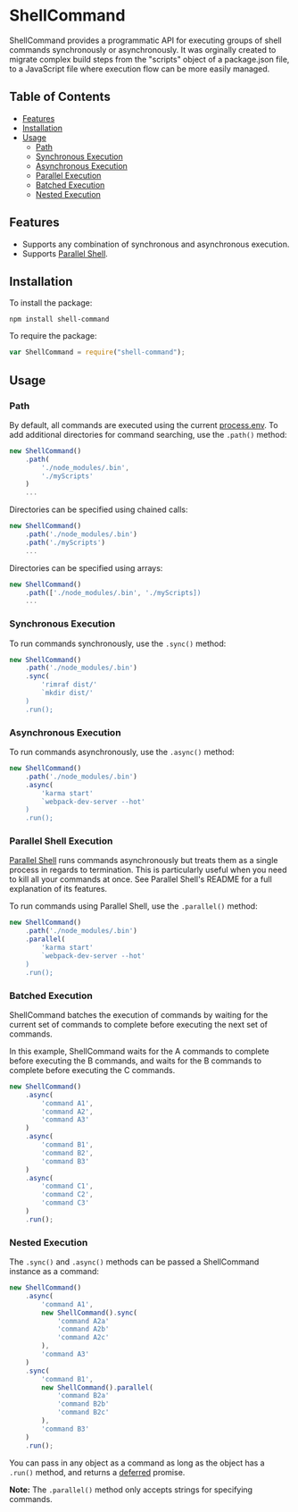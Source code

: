 <!-- Copyright 2015. Author: Jeffrey Hing. All Rights Reserved. MIT License -->  

# ShellCommand

ShellCommand provides a programmatic API for executing groups of shell commands synchronously or asynchronously. It was orginally created to migrate complex
build steps from the "scripts" object of a package.json file, to a JavaScript
file where execution flow can be more easily managed.

## Table of Contents

- [Features](#features)
- [Installation](#installation)
- [Usage](#usage)
    - [Path](#path)
    - [Synchronous Execution](#synchronous-execution)
    - [Asynchronous Execution](#Asynchronous-execution)
    - [Parallel Execution](#Parallel-execution)
    - [Batched Execution](#Batched-execution)
    - [Nested Execution](#Nested-execution)

## Features

* Supports any combination of synchronous and asynchronous execution.
* Supports [Parallel Shell](https://www.npmjs.com/package/parallelshell).

## Installation

To install the package:

    npm install shell-command
    
To require the package:    

```javascript
var ShellCommand = require("shell-command");
```    
## Usage

### Path

By default, all commands are executed using the current
[process.env](https://nodejs.org/api/process.html#process_process_env).
To add additional directories for command searching, use the
`.path()` method:

```javascript
new ShellCommand()
    .path(
        './node_modules/.bin',
        './myScripts'
    )
    ...
```
Directories can be specified using chained calls:

```javascript
new ShellCommand()
    .path('./node_modules/.bin')
    .path('./myScripts')
    ...
```

Directories can be specified using arrays:

```javascript
new ShellCommand()
    .path(['./node_modules/.bin', './myScripts])
    ...
```    

### Synchronous Execution

To run commands synchronously, use the `.sync()` method:

```javascript
new ShellCommand()
    .path('./node_modules/.bin')
    .sync(
        'rimraf dist/'
        `mkdir dist/'
    )
    .run();
```

### Asynchronous Execution

To run commands asynchronously, use the `.async()` method:

```javascript
new ShellCommand()
    .path('./node_modules/.bin')
    .async(
        'karma start'
        `webpack-dev-server --hot'
    )
    .run();
```

### Parallel Shell Execution

[Parallel Shell](https://www.npmjs.com/package/parallelshell) 
runs commands asynchronously but treats them as a single 
process in regards to termination. This is particularly useful when you 
need to kill all your commands at once. See Parallel Shell's README for a 
full explanation of its features.

To run commands using Parallel Shell, use the `.parallel()` method:

```javascript
new ShellCommand()
    .path('./node_modules/.bin')
    .parallel(
        'karma start'
        `webpack-dev-server --hot'
    )
    .run();
```

### Batched Execution

ShellCommand batches the execution of commands by waiting for the current set 
of commands to complete before executing the next set of commands.

In this example, ShellCommand waits for the A commands to complete
before executing the B commands, and waits for the B commands to complete
before executing the C commands.

```javascript
new ShellCommand()
    .async(
        'command A1',
        'command A2',
        'command A3'
    )
    .async(
        'command B1',
        'command B2',
        'command B3'
    )
    .async(
        'command C1',
        'command C2',
        'command C3'
    )
    .run();
```



### Nested Execution

The `.sync()` and `.async()` methods can be passed a ShellCommand instance
as a command:

```javascript
new ShellCommand()
    .async(
        'command A1',
        new ShellCommand().sync(
            'command A2a' 
            'command A2b' 
            'command A2c' 
        ),
        'command A3'
    )
    .sync(
        'command B1',
        new ShellCommand().parallel(
            'command B2a' 
            'command B2b' 
            'command B2c' 
        ),
        'command B3'
    )
    .run();
```

You can pass in any object as a command as long as the
object has a `.run()` method, and returns a 
[deferred](https://www.npmjs.com/package/deferred) promise.

**Note:** The `.parallel()` method only accepts strings for specifying commands.

